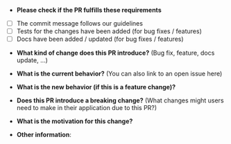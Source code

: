- **Please check if the PR fulfills these requirements**

* [ ] The commit message follows our guidelines
* [ ] Tests for the changes have been added (for bug fixes / features)
* [ ] Docs have been added / updated (for bug fixes / features)

- **What kind of change does this PR introduce?** (Bug fix, feature, docs update, ...)

- **What is the current behavior?** (You can also link to an open issue here)

- **What is the new behavior (if this is a feature change)?**

- **Does this PR introduce a breaking change?** (What changes might users need to make in their application due to this PR?)

- **What is the motivation for this change?**

- **Other information**:
